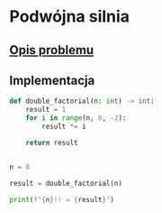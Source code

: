 # Podwójna silnia

## [Opis problemu](../../../../algorithms/integers/double-factorial.md)


## Implementacja

```python linenums="1"
def double_factorial(n: int) -> int:
    result = 1
    for i in range(n, 0, -2):
        result *= i

    return result


n = 8

result = double_factorial(n)

print(f"{n}!! = {result}")
```

